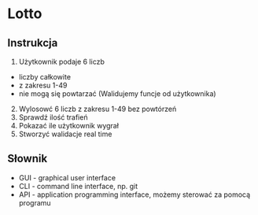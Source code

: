 # Lotto
## Instrukcja

1. Użytkownik podaje 6 liczb
 - liczby całkowite
 - z zakresu 1-49
 - nie mogą się powtarzać
   (Walidujemy funcje od użytkownika)
2. Wylosowć 6 liczb z zakresu 1-49 bez powtórzeń
3. Sprawdź ilość trafień
4. Pokazać ile użytkownik wygrał
5. Stworzyć walidacje real time

## Słownik

- GUI - graphical user interface
- CLI - command line interface, np. git
- API - application programming interface, możemy sterować za pomocą programu